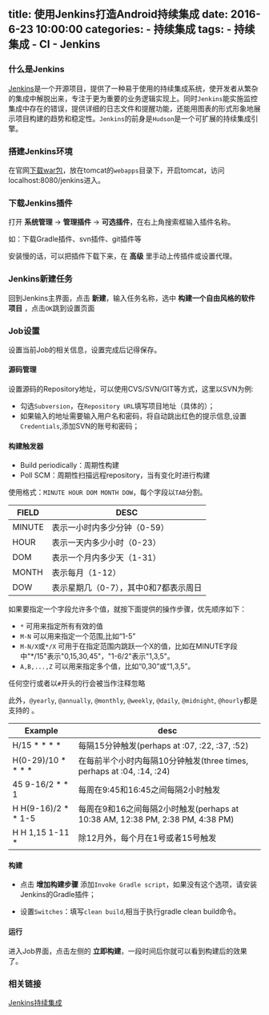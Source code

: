 
title: 使用Jenkins打造Android持续集成
date: 2016-6-23 10:00:00
categories:
    - 持续集成
tags:
    - 持续集成
    - CI
    - Jenkins
---

### 什么是Jenkins

 [Jenkins](https://jenkins.io/index.html)是一个开源项目，提供了一种易于使用的持续集成系统，使开发者从繁杂的集成中解脱出来，专注于更为重要的业务逻辑实现上。同时`Jenkins`能实施监控集成中存在的错误，提供详细的日志文件和提醒功能，还能用图表的形式形象地展示项目构建的趋势和稳定性。`Jenkins`的前身是`Hudson`是一个可扩展的持续集成引擎。

<!-- more -->

### 搭建Jenkins环境 

在官网[下载war包](https://jenkins.io/index.html)，放在tomcat的`webapps`目录下，开启tomcat，访问localhost:8080/jenkins进入。

### 下载Jenkins插件

打开 **系统管理** -> **管理插件** -> **可选插件**，在右上角搜索框输入插件名称。

如：下载Gradle插件、svn插件、git插件等

安装慢的话，可以把插件下载下来，在 **高级** 里手动上传插件或设置代理。

### Jenkins新建任务

 回到Jenkins主界面，点击 **新建**，输入任务名称，选中 **构建一个自由风格的软件项目** ，点击`OK`跳到设置页面

### Job设置

设置当前Job的相关信息，设置完成后记得保存。

#### 源码管理

设置源码的Repository地址，可以使用CVS/SVN/GIT等方式，这里以SVN为例:

* 勾选`Subversion`，在`Repository URL`填写项目地址（具体的）；
* 如果输入的地址需要输入用户名和密码，将自动跳出红色的提示信息,设置`Credentials`,添加SVN的账号和密码；

#### 构建触发器

* Build periodically：周期性构建
* Poll SCM：周期性扫描远程repository，当有变化时进行构建

使用格式：`MINUTE HOUR DOM MONTH DOW`，每个字段以`TAB`分割。

|FIELD|DESC|
|-----|----|
|MINUTE |	表示一小时内多少分钟（0-59）  |
|HOUR	|   表示一天内多少小时（0-23）  |
|DOM	|   表示一个月内多少天（1-31）  |
|MONTH	|   表示每月（1-12）  |
|DOW	|   表示星期几（0-7），其中0和7都表示周日   |

如果要指定一个字段允许多个值，就按下面提供的操作步骤，优先顺序如下：

* `*` 可用来指定所有有效的值
* `M-N` 可以用来指定一个范围,比如“1-5”
* `M-N/X`或`*/X` 可用于在指定范围内跳跃一个X的值，比如在MINUTE字段中"*/15"表示"0,15,30,45"，"1-6/2"表示"1,3,5"。
* `A,B,...,Z` 可以用来指定多个值，比如“0,30”或“1,3,5”。

任何空行或者以`#`开头的行会被当作注释忽略

此外，`@yearly`, `@annually`, `@monthly`, `@weekly`, `@daily`, `@midnight`, `@hourly`都是支持的 。

|Example|desc|
|----|----|
| H/15 * * * *          | 每隔15分钟触发(perhaps at :07, :22, :37, :52)|
| H(0-29)/10 * * * *    | 在每前半个小时内每隔10分钟触发(three times, perhaps at :04, :14, :24)|
| 45 9-16/2 * * 1       | 每周在9:45和16:45之间每隔2小时触发|
| H H(9-16)/2 * * 1-5   | 每周在9和16之间每隔2小时触发(perhaps at 10:38 AM, 12:38 PM, 2:38 PM, 4:38 PM)|
| H H 1,15 1-11 *       | 除12月外，每个月在1号或者15号触发|

####  构建

* 点击 **增加构建步骤** 添加`Invoke Gradle script`，如果没有这个选项，请安装Jenkins的Gradle插件；

* 设置`Switches`：填写`clean build`,相当于执行gradle clean build命令。

#### 运行

进入Job界面，点击左侧的 **立即构建**，一段时间后你就可以看到构建后的效果了。


### 相关链接

[Jenkins持续集成](http://www.cnblogs.com/zz0412/tag/jenkins/)
